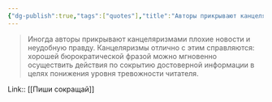 ```yaml
---
{"dg-publish":true,"tags":["quotes"],"title":"Авторы прикрывают канцеляризмами неудобную правду","date":"2021-09-22T13:43:00+03:00","modified_at":"2022-07-03T20:13:27+03:00","permalink":"/quotes/202109221343/","dgHomeLink":false,"dgPassFrontmatter":true}
---
```




> Иногда авторы прикрывают канцеляризмами плохие новости и неудобную правду. Канцеляризмы отлично с этим справляются: хорошей бюрократической фразой можно мгновенно осуществить действия по сокрытию достоверной информации в целях понижения уровня тревожности читателя.

Link:: [[Пиши сокращай]]
